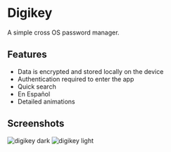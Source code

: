 # Digikey
A simple cross OS password manager.

## Features
- Data is encrypted and stored locally on the device
- Authentication required to enter the app
- Quick search
- En Español
- Detailed animations

## Screenshots
![digikey dark](https://github.com/rustaceanrob/digikey/assets/102320249/d2c3e6cc-daaf-4dac-8ffe-03844d71affb)
![digikey light](https://github.com/rustaceanrob/digikey/assets/102320249/01d84210-f66a-429a-9917-a32e2e508fed)

